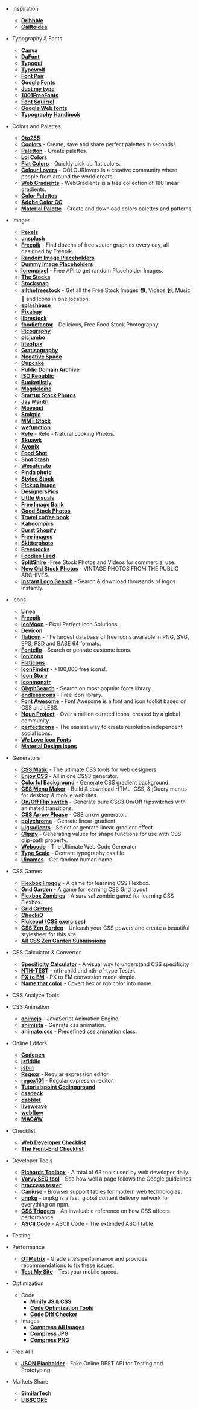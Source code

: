 - Inspiration

  - **[Dribbble](https://dribbble.com/)**
  - **[Calltoidea](http://www.calltoidea.com/)**

- Typography & Fonts

  - **[Canva](https://www.canva.com)**
  - **[DaFont](https://www.dafont.com)**
  - **[Typogui](http://www.typogui.de)**
  - **[Typewolf](https://www.typewolf.com)**
  - **[Font Pair](http://fontpair.co)**
  - **[Google Fonts](https://fonts.google.com)**
  - **[Just my type](https://www.justmytype.co)**
  - **[1001FreeFonts](https://www.1001freefonts.com)**
  - **[Font Squirrel](https://www.fontsquirrel.com)**
  - **[Google Web fonts](https://femmebot.github.io/google-type/)**
  - **[Typography Handbook](http://www.typographyhandbook.com)**

- Colors and Palettes

  - **[0to255](http://www.0to255.com/)**
  - **[Coolors](https://coolors.co/)** - Create, save and share perfect palettes in seconds!.
  - **[Paletton](http://paletton.com)** - Create palettes.
  - **[Lol Colors](https://www.webdesignrankings.com/resources/lolcolors/)**
  - **[Flat Colors](http://flatuicolors.com/)** - Quickly pick up flat colors.
  - **[Colour Lovers](http://www.colourlovers.com/)** - COLOURlovers is a creative community where people from around the world create
  - **[Web Gradients](https://webgradients.com/)** - WebGradients is a free collection of 180 linear gradients.
  - **[Color Palettes](http://colorpalettes.net/)**
  - **[Adobe Color CC](https://color.adobe.com/create/color-wheel/)**
  - **[Material Palette](https://www.materialpalette.com/)** - Create and download colors palettes and patterns.

- Images

  - **[Pexels](https://www.pexels.com/)**
  - **[unsplash](https://unsplash.com/)**
  - **[Freepik](https://www.freepik.com/)** - Find dozens of free vector graphics every day, all designed by Freepik.
  - **[Random Image Placeholders](https://source.unsplash.com/)**
  - **[Dummy Image Placeholders](https://placeholder.com/)**
  - **[lorempixel](http://lorempixel.com/)** - Free API to get random Placeholder Images.
  - **[The Stocks](http://thestocks.im/)**
  - **[Stocksnap](https://stocksnap.io/)**
  - **[allthefreestock](http://allthefreestock.com/)** - Get all the Free Stock Images 📷, Videos 📹, Music 🎼 and Icons in one location.
  - **[splashbase](http://www.splashbase.co/)**
  - **[Pixabay](https://pixabay.com/)**
  - **[librestock](http://librestock.com/)**
  - **[foodiefactor](https://foodiefactor.com/)** - Delicious, Free Food Stock Photography.
  - **[Picography](https://picography.co/)**
  - **[picjumbo](https://picjumbo.com/)**
  - **[lifeofpix](http://www.lifeofpix.com/)**
  - **[Gratisography](https://gratisography.com/)**
  - **[Negative Space](https://negativespace.co/)**
  - **[Cupcake](http://cupcake.nilssonlee.se/)**
  - **[Public Domain Archive](http://publicdomainarchive.com/)**
  - **[ISO Republic](https://isorepublic.com/)**
  - **[Bucketlistly](http://photos.bucketlistly.com/)**
  - **[Magdeleine](https://magdeleine.co/browse/)**
  - **[Startup Stock Photos](http://startupstockphotos.com/)**
  - **[Jay Mantri](http://jaymantri.com/)**
  - **[Moveast](http://moveast.me/)**
  - **[Stokpic](http://stokpic.com/)**
  - **[MMT Stock](https://mmtstock.com/)**
  - **[wefunction](http://wefunction.com/category/free-photos/)**
  - **[Refe](http://getrefe.com/downloads/category/free/)** - Refe - Natural Looking Photos.
  - **[Skuawk](http://skuawk.com)**
  - **[Avopix](https://avopix.com)**
  - **[Food Shot](https://foodshot.co)**
  - **[Shot Stash](https://shotstash.com)**
  - **[Wesaturate](https://www.wesaturate.com)**
  - **[Finda photo](http://finda.photo)**
  - **[Styled Stock](https://styledstock.co/)**
  - **[Pickup Image](http://pickupimage.com)**
  - **[DesignersPics](http://www.designerspics.com)**
  - **[Little Visuals](http://littlevisuals.co)**
  - **[Free Image Bank](http://www.freemagebank.com)**
  - **[Good Stock Photos](https://goodstock.photos)**
  - **[Travel coffee book](http://travelcoffeebook.com)**
  - **[Kaboompics](https://kaboompics.com)**
  - **[Burst Shopify](https://burst.shopify.com)**
  - **[Free images](https://www.freeimages.com)**
  - **[Skitterphoto](https://skitterphoto.com/)**
  - **[Freestocks](https://freestocks.org)**
  - **[Foodies Feed](https://www.foodiesfeed.com/)**
  - **[SplitShire](https://www.splitshire.com/)** -Free Stock Photos and Videos for commercial use.
  - **[New Old Stock Photos](https://nos.twnsnd.co/)** - VINTAGE PHOTOS FROM THE PUBLIC ARCHIVES.
  - **[Instant Logo Search](http://instantlogosearch.com/)** - Search & download thousands of logos instantly.

- Icons

  - **[Linea](http://linea.io)**
  - **[Freepik](https://www.freepik.com/free-icons)**
  - **[IcoMoon](https://icomoon.io/)** - Pixel Perfect Icon Solutions.
  - **[Devicon](http://konpa.github.io/devicon/)**
  - **[flaticon](https://www.flaticon.com/)** - The largest database of free icons available in PNG, SVG, EPS, PSD and BASE 64 formats.
  - **[Fontello](http://fontello.com/)** - Search or genrate custome icons.
  - **[Ionicons](http://ionicons.com)**
  - **[Flaticons](http://flaticons.net)**
  - **[IconFinder](https://www.iconfinder.com/free_icons)** - +100,000 free icons!.
  - **[Icon Store](https://iconstore.co)**
  - **[Iconmonstr](https://iconmonstr.com)**
  - **[GlyphSearch](https://glyphsearch.com/)** - Search on most popular fonts library.
  - **[endlessicons](http://www.endlessicons.com/)** - Free icon library.
  - **[Font Awesome](http://fontawesome.io/)** - Font Awesome is a font and icon toolkit based on CSS and LESS.
  - **[Noun Project](https://thenounproject.com/)** - Over a million curated icons, created by a global community.
  - **[perfecticons](http://perfecticons.com/)** - The easiest way to create resolution independent social icons.
  - **[We Love Icon Fonts](http://weloveiconfonts.com)**
  - **[Material Design Icons](http://google.github.io/material-design-icons/)**

- Generators

  - **[CSS Matic](https://www.cssmatic.com/)** - The ultimate CSS tools for web designers.
  - **[Enjoy CSS](http://enjoycss.com/)** - All in one CSS3 generator.
  - **[Colorful Background](http://www.webcore-it.com/colorful-background/#)** - Generate CSS gradient background.
  - **[CSS Menu Maker](http://cssmenumaker.com/)** - Build & download HTML, CSS, & jQuery menus for desktop & mobile websites.
  - **[On/Off Flip switch](https://proto.io/freebies/onoff/)** - Generate pure CSS3 On/Off flipswitches with animated transitions.
  - **[CSS Arrow Please](http://www.cssarrowplease.com/)** - CSS arrow generator.
  - **[polychroma](https://polychroma.now.sh/)** - Genrate linear-gradient
  - **[uigradients](https://uigradients.com/)** - Select or genrate linear-gradient effect
  - **[Clippy](https://bennettfeely.com/clippy/)** - Generating values for shape functions for use with CSS clip-path property.
  - **[Webcode](https://webcode.tools/)** - The Ultimate Web Code Generator
  - **[Type Scale](http://type-scale.com/)** - Genrate typography css file.
  - **[Uinames](https://uinames.com/)** - Get random human name.

- CSS Games

  - **[Flexbox Froggy](http://flexboxfroggy.com)** - A game for learning CSS Flexbox.
  - **[Grid Garden](http://cssgridgarden.com)** - A game for learning CSS Grid layout.
  - **[Flexbox Zombies](https://geddski.teachable.com/p/flexbox-zombies)** - A survival zombie game! for learning CSS Flexbox.
  - **[Grid Critters](https://geddski.teachable.com/p/gridcritters)**
  - **[CheckiO](https://checkio.org)**
  - **[Flukeout (CSS exercises)](http://flukeout.github.io)**
  - **[CSS Zen Garden](http://www.csszengarden.com)** - Unleash your CSS powers and create a beautiful stylesheet for this site.
  - **[All CSS Zen Garden Submissions](http://www.mezzoblue.com/zengarden/alldesigns/)**

- CSS Calculator & Converter

  - **[Specificity Calculator](http://specificity.keegan.st/)** - A visual way to understand CSS specificity
  - **[NTH-TEST](http://www.topdesignagencies.com/nth-test/)** - nth-child and nth-of-type Tester.
  - **[PX to EM](http://pxtoem.com/)** - PX to EM conversion made simple.
  - **[Name that color](http://chir.ag/projects/name-that-color/#2D2D2D)** - Covert hex or rgb color into name.

- CSS Analyze Tools

- CSS Animation

  - **[animejs](http://animejs.com/)** - JavaScript Animation Engine.
  - **[animista](http://animista.net/)** - Genrate css animation.
  - **[animate.css](https://daneden.github.io/animate.css/)** - Predefined css animation class.

- Online Editors

  - **[Codepen](https://codepen.io/)**
  - **[jsfiddle](https://jsfiddle.net/)**
  - **[jsbin](http://jsbin.com/)**
  - **[Regexr](https://regexr.com/)** - Regular expression editor.
  - **[regex101](https://regex101.com/)** - Regular expression editor.
  - **[Tutorialspoint Codingground](https://www.tutorialspoint.com/codingground.htm)**
  - **[cssdeck](http://cssdeck.com/)**
  - **[dabblet](http://dabblet.com/)**
  - **[liveweave](https://liveweave.com/)**
  - **[webflow](https://webflow.com/)**
  - **[MACAW](http://macaw.co/)**

- Checklist

  - **[Web Developer Checklist](http://webdevchecklist.com/)**
  - **[The Front-End Checklist](https://frontendchecklist.io/)**

- Developer Tools

  - **[Richards Toolbox](https://richardstoolbox.com/)** - A total of 63 tools used by web developer daily.
  - **[Varvy SEO tool](https://varvy.com/)** - See how well a page follows the Google guidelines.
  - **[htaccess tester](http://htaccess.madewithlove.be/)**
  - **[Caniuse](http://caniuse.com/)** - Browser support tables for modern web technologies.
  - **[unpkg](https://unpkg.com/)** - unpkg is a fast, global content delivery network for everything on npm.
  - **[CSS Triggers](https://csstriggers.com/)** - An invaluable reference on how CSS affects performance.
  - **[ASCII Code](https://www.ascii-code.com/)** - ASCII Code - The extended ASCII table

- Testing

- Performance

  - **[GTMetrix](https://gtmetrix.com/)** - Grade site’s performance and provides recommendations to fix these issues.
  - **[Test My Site](https://testmysite.withgoogle.com/intl/en-gb)** - Test your mobile speed.

- Optimization

  - Code
    - **[Minify JS & CSS](http://minifier.org)**
    - **[Code Optimization Tools](https://codebeautify.org)**
    - **[Code Diff Checker](https://www.diffchecker.com)**
  - Images
    - **[Compress All Images](https://compressor.io/compress)**
    - **[Compress JPG](http://jpeg-optimizer.com/)**
    - **[Compress PNG](https://tinypng.com/)**

- Free API

  - **[JSON Placholder](https://jsonplaceholder.typicode.com/)** - Fake Online REST API for Testing and Prototyping

- Markets Share

  - **[SimilarTech](https://www.similartech.com/)**
  - **[LIBSCORE](http://libscore.com/)**
